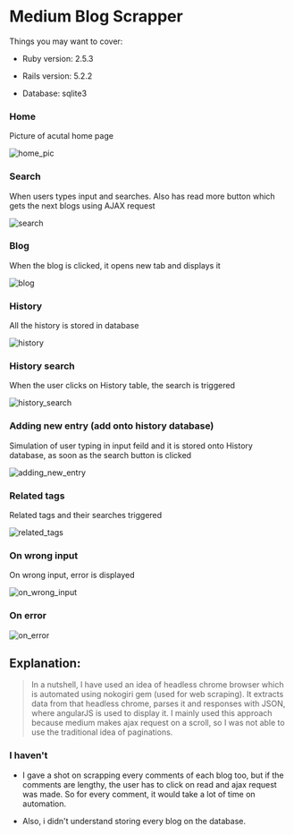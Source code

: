 # Medium Blog Scrapper

Things you may want to cover:

* Ruby version: 2.5.3

* Rails version: 5.2.2

* Database: sqlite3


### Home
Picture of acutal home page

![home_pic](https://user-images.githubusercontent.com/22061815/50729326-ec8ff980-115d-11e9-8e31-7d2a2efee474.png)


### Search
When users types input and searches. Also has read more button
which gets the next blogs using AJAX request 

![search](https://user-images.githubusercontent.com/22061815/50729349-442e6500-115e-11e9-83df-fc8ce35bb454.gif)

### Blog
When the blog is clicked, it opens new tab and displays it

![blog](https://user-images.githubusercontent.com/22061815/50729403-1990dc00-115f-11e9-8ccd-85587cc63245.gif)

### History
All the history is stored in database

![history](https://user-images.githubusercontent.com/22061815/50729390-d5054080-115e-11e9-93a1-c005a85c1fc4.gif)

### History search
When the user clicks on History table, the search is triggered

![history_search](https://user-images.githubusercontent.com/22061815/50729375-8657a680-115e-11e9-8b6a-95f8c79a2aef.gif)

### Adding new entry (add onto history database)
Simulation of user typing in input feild and it is stored onto History database,
as soon as the search button is clicked

![adding_new_entry](https://user-images.githubusercontent.com/22061815/50729415-3a593180-115f-11e9-80cb-06e9026534ad.gif)

### Related tags
Related tags and their searches triggered

![related_tags](https://user-images.githubusercontent.com/22061815/50729394-e9493d80-115e-11e9-9b38-7a91beeba814.gif)

### On wrong input
On wrong input, error is displayed

![on_wrong_input](https://user-images.githubusercontent.com/22061815/50729400-08e06600-115f-11e9-94bf-a7ec316721e0.gif)

### On error

![on_error](https://user-images.githubusercontent.com/22061815/50729406-2ad9e880-115f-11e9-961f-231c3ef3273e.gif)

## Explanation: 
> In a nutshell, I have used an idea of headless chrome browser which is 
> automated using nokogiri gem (used for web scraping). It extracts data 
> from that headless chrome, parses it and responses with JSON, where 
> angularJS is used to display it. I mainly used this approach because 
> medium makes ajax request on a scroll, so I was not able to use 
> the traditional idea of paginations.

### I haven't 
* I gave a shot on scrapping every comments of each blog too, but if the comments are lengthy, the user has to click on read and ajax request was made. So for every comment, it would take a lot of time on automation.

* Also, i didn't understand storing every blog on the database.
